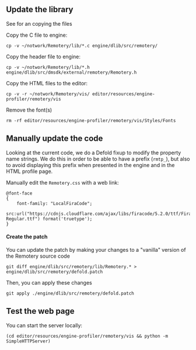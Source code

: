 
## Update the library

See [](./update.sh) for an copying the files

Copy the C file to engine:

    cp -v ~/notwork/Remotery/lib/*.c engine/dlib/src/remotery/

Copy the header file to engine:

    cp -v ~/notwork/Remotery/lib/*.h engine/dlib/src/dmsdk/external/remotery/Remotery.h


Copy the HTML files to the editor:

    cp -v -r ~/notwork/Remotery/vis/ editor/resources/engine-profiler/remotery/vis

Remove the font(s)

    rm -rf editor/resources/engine-profiler/remotery/vis/Styles/Fonts


## Manually update the code

Looking at the current code, we do a Defold fixup to modify the property name strings.
We do this in order to be able to have a prefix (`rmtp_`), but also to avoid displaying this prefix
when presented in the engine and in the HTML profile page.

Manually edit the `Remotery.css` with a web link:

    @font-face
    {
        font-family: "LocalFiraCode";
        src:url("https://cdnjs.cloudflare.com/ajax/libs/firacode/5.2.0/ttf/FiraCode-Regular.ttf") format('truetype');
    }

#### Create the patch

You can update the patch by making your changes to a "vanilla" version of the Remotery source code

    git diff engine/dlib/src/remotery/lib/Remotery.* > engine/dlib/src/remotery/defold.patch

Then, you can apply these changes

    git apply ./engine/dlib/src/remotery/defold.patch

## Test the web page

You can start the server locally:

    (cd editor/resources/engine-profiler/remotery/vis && python -m SimpleHTTPServer)

